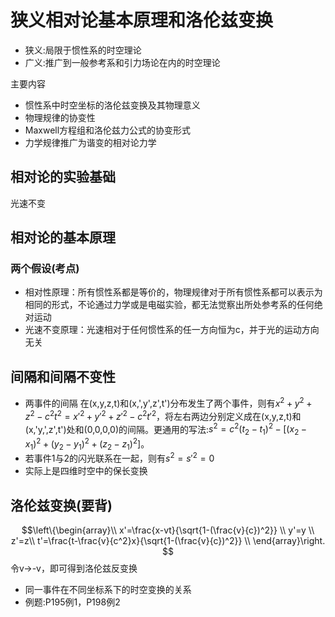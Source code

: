 # 狭义相对论基本原理和洛伦兹变换
* 狭义:局限于惯性系的时空理论
* 广义:推广到一般参考系和引力场论在内的时空理论

主要内容
* 惯性系中时空坐标的洛伦兹变换及其物理意义
* 物理规律的协变性
* Maxwell方程组和洛伦兹力公式的协变形式
* 力学规律推广为谐变的相对论力学

## 相对论的实验基础
光速不变
## 相对论的基本原理
### 两个假设(考点)
* 相对性原理：所有惯性系都是等价的，物理规律对于所有惯性系都可以表示为相同的形式，不论通过力学或是电磁实验，都无法觉察出所处参考系的任何绝对运动
* 光速不变原理：光速相对于任何惯性系的任一方向恒为c，并于光的运动方向无关
## 间隔和间隔不变性
* 两事件的间隔
在(x,y,z,t)和(x,',y',z',t')分布发生了两个事件，则有$x^2+y^2+z^2-c^2t^2={x'}^2+{y'}^2+{z'}^2-c^2{t'}^2$，将左右两边分别定义成在(x,y,z,t)和(x,'y,',z',t')处和(0,0,0,0)的间隔。更通用的写法:$s^2=c^2(t_2-t_1)^2-[(x_2-x_1)^2+(y_2-y_1)^2+(z_2-z_1)^2]$。
* 若事件1与2的闪光联系在一起，则有$s^2={s'}^2=0$
* 实际上是四维时空中的保长变换

## 洛伦兹变换(要背)
$$\left\{\begin{array}\\
x'=\frac{x-vt}{\sqrt{1-(\frac{v}{c})^2}} \\
y'=y \\
z'=z\\
t'=\frac{t-\frac{v}{c^2}x}{\sqrt{1-(\frac{v}{c})^2}} \\
\end{array}\right.
$$
令v->-v，即可得到洛伦兹反变换
* 同一事件在不同坐标系下的时空变换的关系
* 例题:P195例1，P198例2
